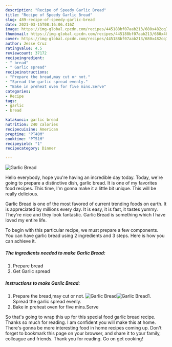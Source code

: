 ```yaml
---
description: "Recipe of Speedy Garlic Bread"
title: "Recipe of Speedy Garlic Bread"
slug: 489-recipe-of-speedy-garlic-bread
date: 2021-03-15T08:16:06.416Z
image: https://img-global.cpcdn.com/recipes/445188bf07aab213/680x482cq70/garlic-bread-recipe-main-photo.jpg
thumbnail: https://img-global.cpcdn.com/recipes/445188bf07aab213/680x482cq70/garlic-bread-recipe-main-photo.jpg
cover: https://img-global.cpcdn.com/recipes/445188bf07aab213/680x482cq70/garlic-bread-recipe-main-photo.jpg
author: Jesse Cruz
ratingvalue: 4.5
reviewcount: 37172
recipeingredient:
- " bread"
- " Garlic spread"
recipeinstructions:
- "Prepare the bread,may cut or not."
- "Spread the garlic spread evenly."
- "Bake in preheat oven for five mins.Serve"
categories:
- Recipe
tags:
- garlic
- bread

katakunci: garlic bread 
nutrition: 240 calories
recipecuisine: American
preptime: "PT40M"
cooktime: "PT51M"
recipeyield: "1"
recipecategory: Dinner

---
```



![Garlic Bread](https://img-global.cpcdn.com/recipes/445188bf07aab213/680x482cq70/garlic-bread-recipe-main-photo.jpg)

Hello everybody, hope you're having an incredible day today. Today, we're going to prepare a distinctive dish, garlic bread. It is one of my favorites food recipes. This time, I'm gonna make it a little bit unique. This will be really delicious.



Garlic Bread is one of the most favored of current trending foods on earth. It is appreciated by millions every day. It is easy, it is fast, it tastes yummy. They're nice and they look fantastic. Garlic Bread is something which I have loved my entire life.


To begin with this particular recipe, we must prepare a few components. You can have garlic bread using 2 ingredients and 3 steps. Here is how you can achieve it.

<!--inarticleads1-->

##### The ingredients needed to make Garlic Bread:

1. Prepare  bread
1. Get  Garlic spread




<!--inarticleads2-->

##### Instructions to make Garlic Bread:

1. Prepare the bread,may cut or not.
<img src="https://img-global.cpcdn.com/steps/ffcb0e399d7d8623/160x128cq70/garlic-bread-recipe-step-1-photo.jpg" alt="Garlic Bread"><img src="https://img-global.cpcdn.com/steps/1582ba37a6784306/160x128cq70/garlic-bread-recipe-step-1-photo.jpg" alt="Garlic Bread">1. Spread the garlic spread evenly.
1. Bake in preheat oven for five mins.Serve




So that's going to wrap this up for this special food garlic bread recipe. Thanks so much for reading. I am confident you will make this at home. There's gonna be more interesting food in home recipes coming up. Don't forget to bookmark this page on your browser, and share it to your family, colleague and friends. Thank you for reading. Go on get cooking!
